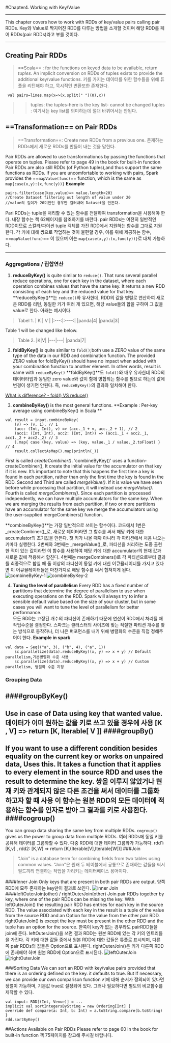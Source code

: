#Chapter4. Working with Key/Value
- - -
This chapter covers how to work with RDDs of key/value pairs calling pair RDDs.
Key와 Value로 짝지어진 RDD를 다루는 방법을 소개할 것이며 해당 RDD를 페어 RDDs(pair RDDs)라고 부를 것이다.
- - -
## Creating Pair RDDs
>==Scala== : for the functions on keyed data to be available, return *tuples*.
>An implicit conversion on RDDs of tuples exists to provide the additional key/value functions.
>키를 가지는 데이터를 위한 함수들을 위해 튜플을 리턴해야 하고, 묵시적인 변환또한 존재한다.
<pre><code> val pairs=lines.map(x=>(x.split(" ")(0),x))
</code></pre>
>>tuples: the tuples-here is the key list- cannot be changed
>>tuples : 여기서는 key list를 의미하는데 절대 바뀌어서는 안된다.

## ==Transformation== on Pair RDDs
>==Transformation==: Create new RDDs from a previous one.
>존재하는 RDDs에서 새로운 RDDs를 만들어 내는 것을 말한다.  

Pair RDDs are allowed to use transformationos by passing the functions that operate on tuples.
Please refer to page 49 in the book for built-in function
Pair RDDs are also still RDDs (of Python tuples),and thus support the same functions as RDDs.
If you are uncomfortable to working with pairs, Spark provides the ==`mapValue(func)`== function, which is the same as `map{case(x,y):(x,func(y))}`
**Example**
<pre><code>pairs.filter{case(key,value)=> value.length<20}
//Create Dataset filtering out length of value under 20 
//value의 길이가 20미만인 경우만 걸러내어 Dataset을 만든다.</code></pre>

Pari RDDs는 tuple을 처리할 수 있는 함수를 전달하여 transformation을 사용해야 한다. 내장 함수는 책 62페이지를 참조하기를 바란다. pair RDDs는 여전히 일반적인 RDD이므로 스칼라/파이썬 tuple 객체를 가진 RDD에서 지원하는 함수를 그대로 지원한다. 각 키에 대해 쌍으로 작업하는 것이 불편할 경우, 이를 위해 제공하는 함수, ==`mapValue(func)`== 이 있으며 이는 `map{case(x,y):(x,func(y))}`로 대체 가능하다.

----
### Aggregations / 집합연산
1. **reduceByKey()** is quite similar to `reduce()`.
That runs several parallel reduce operations, one for each key in the dataset, where each operation combines values that have the same key. It returns a new RDD consisting of each key and the reduced value for that key.
**reduceByKey()**는 `reduce()`와 유사한데, RDD의 값을 병렬로 연산하여 새로운 RDD를 리턴, 동일한 키가 여러 개 있으면, 해당 value들의 합을 구하여 그 값을 value로 한다. 아래는 예시이다.
> Tabel 1.
| K | V |
|:---:|:----:|
|panda|4|
|panda|3|

 Table 1 will be changed like below.
 > Table 2.
 >|K|V|
 >|---|---|
 >|panda|7|

2. **foldByKey()** is quite similar to `fold()`;both use a *ZERO* value of the same type of the data in our RDD and combination function. The provided *ZERO* value for foldByKey() should have no impact when added with your combination function to another element. In other words, result is same with `reduceByKey()`
 **foldByKey()**도 `fold()`와 매우 유사한데 RDD의 데이터타입과 동일한 zero value와 값이 함께 병합되는 함수를 필요로 하는데 값에 변경이 생기면 안된다. 즉, `reduceByKey()`의 결과와 일치해야 한다. 
 
 [What is difference? - fold() VS reduce()](http://stackoverflow.com/questions/29150202/pyspark-fold-method-output)
 
3. **combineByKey()** is the most general functions.
**Example : Per-key average using combineByKey() in Scala **
<pre><code>val result = input.combineByKey(
	(v) => (v, 1), // 1
	(acc: (Int, Int), v) => (acc._1 + v, acc._2 + 1), // 2
	(acc1: (Int, Int), acc2: (Int, Int)) => (acc1._1 + acc2._1, acc1._2 + acc2._2) // 3
	).map{ case (key, value) => (key, value._1 / value._2.toFloat) } // 4
	result.collectAsMap().map(println(_))</code></pre>
 First is called _createCombiner()_. 'combineByKey()' uses a function-createCombiner(), It create the initial value for the accumulator on that key if it is new. It’s important to note that this happens the first time a key is found in each partition, rather than only the first time the key is found in the RDD.
 Second and Third are called _mergeValue()_. If it is value we have seen before while processing that partition, it will instead use _mergeValue()_.
 Fourth is called _mergeCombiners()_. Since each partition is processed independently, we can have multiple accumulators for the same key. When we are merging the results from each partition, if two or more partitions have an accumulator for the same key we merge the accumulators
using the user-supplied mergeCombiners() function.  

  **combineByKey()**는 가장 일반적으로 쓰이는 함수이다. 코드에서 1번은  _createCombiner()_로, 새로운 데이터라면 그 함수를 써서 해당 키에 대한 accumulator의 초기값을 만든다. 첫 키가 나올 때까 아니라 각 파티션에서 처음 나오는 키마다 실행한다.
  2번째와 3번째는 _mergeValue()_로, 파티션을 처리하는 도중 출현한 적이 있는 값이라면 이 함수를 사용하여 해당 키에 대한 accumulator의 현재 값과 새로운 값에 적용해서 합친다.
  4번째는 mergeCombiners()로 각 파티션으로부터 결과를 최종적으로 합칠 때 둘 이상의 파티션이 동일 키에 대한 어큐뮬레이터를 가지고 있다면 이 어큐뮬레이터들은 마찬가지로 해당 함수를 써서 합쳐지게 된다.
![combineByKey-1](https://github.com/NPLAB-KIT/Resources/blob/master/combineByKey-1.PNG)
![combineByKey-2](https://github.com/NPLAB-KIT/Resources/blob/master/combineByKey-2.PNG)

4. **Tuning the level of parallelism**
 Every RDD has a fixed number of partitions that determine the degree of parallelism to use when executing operations on the RDD. Spark will always try to infer a sensible default value based on the size of your cluster, but in some cases you will want to tune the level of parallelism for better performance.  
 모든 RDD는 고정된 개수의 파티션이 존재하기 때문에 연산이 RDD에서 처리될 때 작업수준을 결정한다. 스파크는 클러스터의 사이즈에 맞는 적절한 파티션 개수를 찾는 방식으로 동작하나, 더 나은 퍼포먼스를 내기 위해 병렬화의 수준을 직접 정해주어야 한다.
 **Example in spark**
 <pre><code>val data = Seq(("a", 3), ("b", 4), ("a", 1))
	sc.parallelize(data).reduceByKey((x, y) => x + y) // Default parallelism,기본병렬화 수준 사용
	sc.parallelize(data).reduceByKey((x, y) => x + y) // Custom parallelism, 병렬화 수준 지정</code></pre>
    
### Grouping Data
####groupByKey()
----
Use in case of Data using key that wanted value.  
데이터가 이미 원하는 값을 키로 쓰고 있을 경우에 사용
[K , V] => return [K, Iterable[ V ]]
####groupBy()
----
If you want to use a different condition besides equality on the current key or works on unpaired data, Uses this.
It takes a function that it applies to every element in the source RDD and uses the result to determine the key.
쌍을 이루지 않았거나 현재 키와 관계되지 않은 다른 조건을 써서 데이터를 그룹화 하고자 할 때 사용
이 함수는 원본 RDD의 모든 데이터에 적용하는 함수를 인자로 받아 그 결과를 키로 사용한다.
####cogroup()
----
You can group data sharing the same key from multiple RDDs. `cogroup()` gives us the power to group data from multiple RDDs.
여러 RDDs에 동일 키를 공유해 데이터를 그룹화할 수 있다. 다중 RDD에 대한 데이터 그룹화가 가능하다.
rdd1:[K,v] , rdd2: [K,W] => return [K,(Iterable[V],Iterable[W])]
###Join
>“Join” is a database term for combining fields from two tables using common values.
>"Join"은 원래 두 테이블에서 공통으로 존재하는 값들을 써서 필드끼리 연결하는 작업을 가리키는 데이터베이스 용어이다.

####Inner Join
Only keys that are present in both pair RDDs are output.
양쪽 RDD에 모두 존재하는 key만이 결과로 쓰인다.
![inner Join](https://github.com/NPLAB-KIT/Resources/blob/master/innerJoin.PNG)
####leftOuterJoin(other) / rightOuterJoin(other)
Join pair RDDs together by key, where one of the pair RDDs can be missing the key.
With leftOuterJoin() the resulting pair RDD has entries for each key in the source RDD. The value associated with each key in the result is a tuple of the value from the source RDD and an Option for the value from the other pair RDD.
rightOuterJoin() is except the key must be present in the other RDD and the tuple has an option for the source.
한쪽이 key가 없는 경우라도 pairRDD들을 join해 준다.
leftOuterJoin()을 쓰면 결과 RDD는 원본 RDD에 있는 각 키의 엔트리들을 가진다. 각 키에 대한 값들 중에서 원본 RDD에 대한 값들은 튜플로 표시되며, 다른 쪽 pair RDDs의 값들은 Option으로 표시된다.
rightOuterJoin()은 키가 다른쪽 RDD에 존재해야 하며 원본 RDD에 Option으로 표시된다.
![leftOuterJoin](https://github.com/NPLAB-KIT/Resources/blob/master/leftOuterJoin.PNG)
![rightOuterJoin](https://github.com/NPLAB-KIT/Resources/blob/master/rightOuterJoin.PNG)

###Sorting Data
We can sort an RDD with key/value pairs provided that there is an ordering defined on the key. it defaults to true. But If necessary, we can provide our own comparison function
키에 대해 순서가 정의되어 있다면 정렬이 가능하며, 기본값 true로 설정되어 있다. 그러나 필요하다면 별도의 비교함수를 제작할 수 있다.
<pre><code>val input: RDD[(Int, Venue)] = ...
implicit val sortIntegersByString = new Ordering[Int] {
override def compare(a: Int, b: Int) = a.toString.compare(b.toString)
}
rdd.sortByKey()</code></pre>

##Actions Available on Pair RDDs
Please refer to page 60 in the book for built-in function
책 75페이지를 참고해 주시길 바랍니다.
